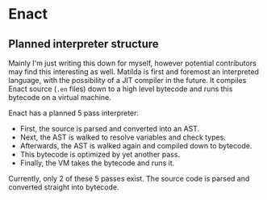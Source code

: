 # Enact
## Planned interpreter structure

Mainly I'm just writing this down for myself, however potential contributors may find this interesting as well.
Matilda is first and foremost an interpreted language, with the possibility of a JIT compiler in the future. It compiles Enact 
source (`.en` files) down to a high level bytecode and runs this bytecode on a virtual machine.

Enact has a planned 5 pass interpreter:
- First, the source is parsed and converted into an AST.
- Next, the AST is walked to resolve variables and check types.
- Afterwards, the AST is walked again and compiled down to bytecode.
- This bytecode is optimized by yet another pass.
- Finally, the VM takes the bytecode and runs it.

Currently, only 2 of these 5 passes exist. The source code is parsed and converted straight into bytecode.

